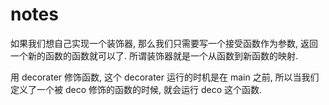 # notes

如果我们想自己实现一个装饰器, 那么我们只需要写一个接受函数作为参数, 返回一个新的函数的函数就可以了. 所谓装饰器就是一个从函数到新函数的映射.

用 decorater 修饰函数, 这个 decorater 运行的时机是在 main 之前, 所以当我们定义了一个被 deco 修饰的函数的时候, 就会运行 deco 这个函数.